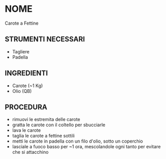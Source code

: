 # NOME

Carote a Fettine

## STRUMENTI NECESSARI

- Tagliere
- Padella

## INGREDIENTI

- Carote (~1 Kg)
- Olio (QB)

## PROCEDURA

- rimuovi le estremita delle carote
- gratta le carote con il coltello per sbucciarle
- lava le carote
- taglia le carote a fettine sottili
- metti le carote in padella con un filo d'olio, sotto un coperchio
- lasciale a fuoco basso per ~1 ora, mescolandole ogni tanto per evitare che si attacchino

